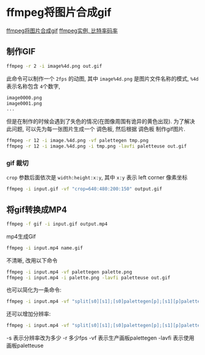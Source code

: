 # ffmpeg将图片合成gif

[ffmpeg将图片合成gif](https://zhuanlan.zhihu.com/p/585480111)
[ffmpeg实例, 比特率码率](https://blog.csdn.net/yu540135101/article/details/84346146)

## 制作GIF

```bash
ffmpeg -r 2 -i image%4d.png out.gif
```

此命令可以制作一个 `2fps` 的动图,
其中 `image%4d.png` 是图片文件名称的模式, `%4d` 表示名称包含 `4`个数字,

```bash
image0000.png
image0001.png
...
```

但是在制作的时候会遇到了失色的情况(在图像周围有诡异的黄色出现).
为了解决此问题, 可以先为每一张图片生成一个 调色板, 然后根据 调色板 制作gif图片.

```bash
ffmpeg -r 12 -i image.%4d.png -vf palettegen tmp.png
ffmpeg -r 12 -i image.%4d.png -i tmp.png -lavfi paletteuse out.gif
```

### gif 裁切

`crop` 参数后面依次是 `width:height:x:y`, 其中 `x:y` 表示 left corner 像素坐标

```bash
ffmpeg -i input.gif -vf "crop=640:480:200:150" output.gif
```

## 将gif转换成MP4

```bash
ffmpeg -f gif -i input.gif output.mp4
```

mp4生成Gif

```bash
ffmpeg -i input.mp4 name.gif
```

不清晰, 改用以下命令

```bash
ffmpeg -i input.mp4 -vf palettegen palette.png
ffmpeg -i input.mp4 -i palette.png -lavfi paletteuse out.gif
```

也可以简化为一条命令:

```bash
ffmpeg -i input.mp4 -vf "split[s0][s1];[s0]palettegen[p];[s1][p]paletteuse" out.gif
```

还可以增加分辨率:

```bash
ffmpeg -i input.mp4 -vf "split[s0][s1];[s0]palettegen[p];[s1][p]paletteuse" -s 480*320 -r 10 out.gif
```

-s 表示分辨率改为多少
-r 多少fps
-vf 表示生产画板palettegen
-lavfi 表示使用画板paletteuse
